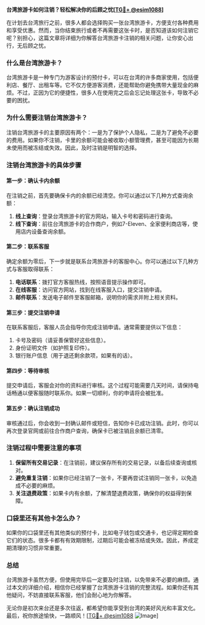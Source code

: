 **台湾旅游卡如何注销？轻松解决你的后顾之忧[[TG💪+ @esim1088](https://t.me/s/esim1088)]**

在计划去台湾旅行之前，很多人都会选择购买一张台湾旅游卡，方便支付各种费用和享受优惠。然而，当你结束旅行或者不再需要这张卡时，是否知道该如何注销它呢？别担心，这篇文章将详细为你解答台湾旅游卡注销的相关问题，让你安心出行，无后顾之忧。

### 什么是台湾旅游卡？

台湾旅游卡是一种专门为游客设计的预付卡，可以在台湾的许多商家使用，包括便利店、餐厅、出租车等。它不仅方便游客消费，还能帮助你避免携带大量现金的麻烦。不过，正因为它的便捷性，很多人在使用完之后会忘记处理这张卡，导致不必要的困扰。

### 为什么需要注销台湾旅游卡？

注销台湾旅游卡的主要原因有两个：一是为了保护个人隐私，二是为了避免不必要的费用。如果你不注销，卡里的余额可能会被收取小额管理费，甚至可能因为长期未使用而被冻结或失效。因此，及时注销是明智的选择。

### 注销台湾旅游卡的具体步骤

#### 第一步：确认卡内余额
在注销之前，首先要确保卡内的余额已经清空。你可以通过以下几种方式查询余额：
1. **线上查询**：登录台湾旅游卡的官方网站，输入卡号和密码进行查询。
2. **线下查询**：前往台湾旅游卡的合作商户，例如7-Eleven、全家便利商店等，使用店内设备查询余额。

#### 第二步：联系客服
确定余额为零后，下一步就是联系台湾旅游卡的客服中心。你可以通过以下几种方式与客服取得联系：
1. **电话联系**：拨打官方客服热线，按照语音提示操作即可。
2. **在线客服**：访问官方网站，找到在线客服入口，提交注销申请。
3. **邮件联系**：发送电子邮件至客服邮箱，说明你的需求并附上相关资料。

#### 第三步：提交注销申请
在联系客服后，客服人员会指导你完成注销申请。通常需要提供以下信息：
1. 卡号及密码（请妥善保管好这些信息）。
2. 身份证明文件（如护照复印件）。
3. 银行账户信息（用于退还剩余款项，如果有的话）。

#### 第四步：等待审核
提交申请后，客服会对你的资料进行审核。这个过程可能需要几天时间，请保持电话畅通以便客服随时联系你。如果一切顺利，你的申请将会被批准。

#### 第五步：确认注销成功
审核通过后，你会收到一封确认邮件或短信，告知你卡已成功注销。此时，你可以再次登录官网或前往合作商户查询，确保卡已被注销且余额已清零。

### 注销过程中需要注意的事项

1. **保留所有交易记录**：在注销前，建议保存所有的交易记录，以备后续查询或核对。
2. **避免重复注销**：如果你已经注销了一张卡，不要再尝试注销同一张卡，以免造成不必要的麻烦。
3. **关注退费政策**：如果卡内有余额，了解清楚退费政策，确保你的权益得到保障。

### 口袋里还有其他卡怎么办？

如果你的口袋里还有其他类似的预付卡，比如电子钱包或交通卡，也记得定期检查它们的状态。很多卡都有有效期限制，过期后可能会被冻结或失效。因此，养成定期清理的习惯非常重要。

### 总结

台湾旅游卡虽然方便，但使用完毕后一定要及时注销，以免带来不必要的麻烦。通过本文的详细介绍，相信你已经掌握了台湾旅游卡注销的完整流程。如果你还有其他疑问，不妨直接联系客服，他们会耐心地为你解答。

无论你是初次来台还是多次往返，都希望你能享受到台湾的美好风光和丰富文化。最后，祝你旅途愉快，一路顺风！[[TG💪+ @esim1088](https://t.me/s/esim1088) ![Image](https://i.postimg.cc/4NQfJmqS/Snipaste-2025-05-13-00-14-12.png)]